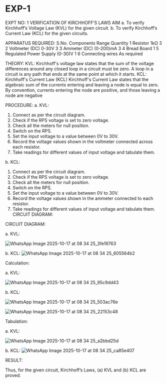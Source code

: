 # EXP-1
EXPT NO: 1	VERIFICATION OF KIRCHHOFF’S LAWS
AIM
a.   To verify Kirchhoff’s Voltage Law (KVL) for the given circuit. 
b.   To verify Kirchhoff’s Current Law (KCL) for the given circuits.

APPARATUS REQUIRED:
S.No.	Components	Range	Quantity
1	Resistor	1kΩ	3
2	Voltmeter (DC)	0-30V	3
3	Ammeter (DC)	(0-200)mA	3
4	Bread Board		1
5	Regulated Power Supply	(0-30)V	1
6	Connecting wires		As required

THEORY:
KVL: Kirchhoff's voltage law states that the sum of the voltage differences around any closed loop in a circuit must be zero. A loop in a circuit is any path that ends at the same point at which it starts.
KCL:
Kirchhoff's Current Law (KCL) Kirchhoff's Current Law states that the algebraic sum of the currents entering and leaving a node is equal to zero. By convention, currents entering the node are positive, and those leaving a node are negative


PROCEDURE:
a.   KVL:
1.   Connect as per the circuit diagram.
2.   Check if the RPS voltage is set to zero voltage.
3.   Check all the meters for null position.
4.   Switch on the RPS.
5.   Set the input voltage to a value between 0V to 30V.
6.   Record the voltage values shown in the voltmeter connected across each resistor.
7.   Take readings for different values of input voltage and tabulate them.


b.  KCL:
1.   Connect as per the circuit diagram.
2.   Check if the RPS voltage is set to zero voltage.
3.   Check all the meters for null position.
4.   Switch on the RPS.
5.   Set the input voltage to a value between 0V to 30V.
6.   Record the voltage values shown in the ammeter connected to each resistor.
7.   Take readings for different values of input voltage and tabulate them. 
CIRCUIT DIAGRAM:

CIRCUIT DIAGRAM:


a.   KVL:
 
![WhatsApp Image 2025-10-17 at 08 34 25_3fe19763](https://github.com/user-attachments/assets/6581aaa0-f93b-4325-bdf5-d0f8b2b07da2)


b.  KCL:
 ![WhatsApp Image 2025-10-17 at 08 34 25_605564b2](https://github.com/user-attachments/assets/12441629-a182-4076-964b-76599ff9b7a6)


Calculation:

a.   KVL:
 
![WhatsApp Image 2025-10-17 at 08 34 25_95c9dd43](https://github.com/user-attachments/assets/8042b628-4162-4e88-a6fc-37c5ae7c9807)


b.  KCL:

![WhatsApp Image 2025-10-17 at 08 34 25_503ac76e](https://github.com/user-attachments/assets/cc3aadbb-2ae7-4023-9ae5-94ffb3d20de7)

![WhatsApp Image 2025-10-17 at 08 34 25_22153c48](https://github.com/user-attachments/assets/77ef482f-a88f-4b02-b2f5-c67e811db0d0)


Tabulation:

a.   KVL:
 
![WhatsApp Image 2025-10-17 at 08 34 25_a2bbd25d](https://github.com/user-attachments/assets/9c7ec0c8-7c2f-4617-a414-b0e3126b1793)


b.  KCL:
![WhatsApp Image 2025-10-17 at 08 34 25_ca85e407](https://github.com/user-attachments/assets/5ac8cf28-8cd5-42eb-bb08-6ccb74a07447)



RESULT:

Thus, for the given circuit, Kirchhoff’s Laws, (a) KVL and (b) KCL are proved.
